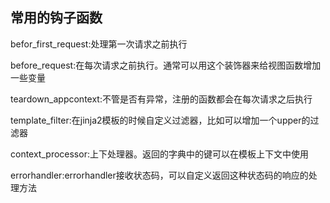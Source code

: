 ## 常用的钩子函数

befor\_first\_request:处理第一次请求之前执行

before\_request:在每次请求之前执行。通常可以用这个装饰器来给视图函数增加一些变量

teardown\_appcontext:不管是否有异常，注册的函数都会在每次请求之后执行

template\_filter:在jinja2模板的时候自定义过滤器，比如可以增加一个upper的过滤器

context\_processor:上下处理器。返回的字典中的键可以在模板上下文中使用

errorhandler:errorhandler接收状态码，可以自定义返回这种状态码的响应的处理方法

